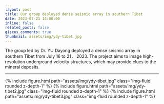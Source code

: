 ```yaml
---
layout: post
title: Our group deployed dense seismic array in southern Tibet
date: 2023-07-21 14:00:00
inline: false
related_posts: false
giscus_comments: true
thumbnail: assets/img/ydy-tibet.jpg
---
```


The group led by Dr. YU Dayong deployed a dense seismic array in southern Tibet from July 16 to 21， 2023. The project aims to image high-resolution underground velocity structures, which may provide clues to the mineral deposits. 

***

<div class="row">
    <div class="col-sm mt-3 mt-md-0">
        {% include figure.html path="assets/img/ydy-tibet.jpg"  class="img-fluid rounded z-depth-1" %}
       {% include figure.html path="assets/img/ydy-tibet2.jpg" class="img-fluid rounded z-depth-1" %}
       {% include figure.html path="assets/img/ydy-tibet3.jpg" class="img-fluid rounded z-depth-1" %}
    </div>

